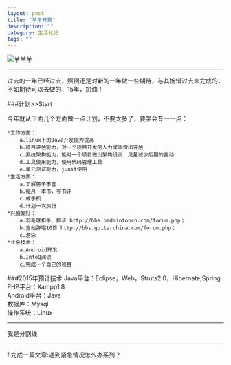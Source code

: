 ```yaml
---
layout: post
title: "羊年开篇"
description: ""
category: 生活札记
tags: ""
---
```

![羊羊羊](http://oldmo.github.io/images/2015/yang.jpg)  

***  
过去的一年已经过去，照例还是对新的一年做一些期待，与其惋惜过去未完成的，不如期待可以去做的，15年，加油！   

###计划>>Start  

今年就从下面几个方面做一点计划，不要太多了，要学会专一一点：

	*工作方面：
		a.linux下的Java开发能力提高
		b.项目评估能力，对一个项目开发的人力成本做出评估
		c.系统架构能力，能对一个项目做出架构设计，见量减少后期的变动
		d.工具使用能力，使用代码管理工具
		e.单元测试能力，junit使用
	*生活方面：
		a.了解房子事宜
		b.每月一本书，写书评
		c.戒手机
		d.计划一次旅行
	*兴趣爱好：
		a.羽毛球扣杀、脚步 http://bbs.badmintoncn.com/forum.php；
		b.吉他弹唱10首 http://bbs.guitarchina.com/forum.php；
		c.游泳
	*业余技术：
		a.Android开发
		b.InfoQ阅读
		c.完成一个自己的项目

###2015年预计技术
Java平台：Eclipse，Web，Struts2.0，Hibernate,Spring  
PHP平台：Xampp1.8  
Android平台：Java  
数据库：Mysql  
操作系统：Linux

---  

我是分割线  

---  
f.完成一篇文章:遇到紧急情况怎么办系列？
